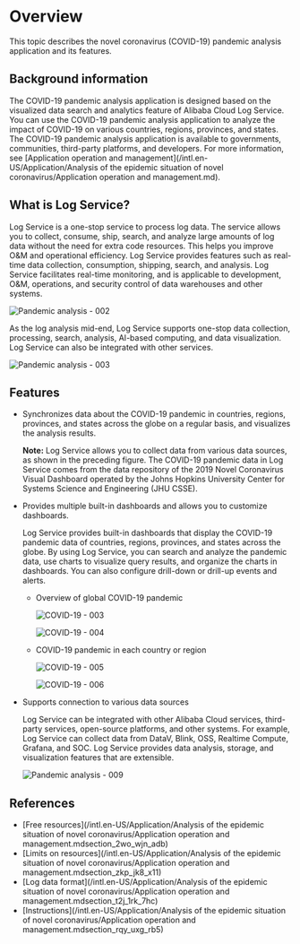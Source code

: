 # Overview

This topic describes the novel coronavirus \(COVID-19\) pandemic analysis application and its features.

## Background information

The COVID-19 pandemic analysis application is designed based on the visualized data search and analytics feature of Alibaba Cloud Log Service. You can use the COVID-19 pandemic analysis application to analyze the impact of COVID-19 on various countries, regions, provinces, and states. The COVID-19 pandemic analysis application is available to governments, communities, third-party platforms, and developers. For more information, see [Application operation and management](/intl.en-US/Application/Analysis of the epidemic situation of novel coronavirus/Application operation and management.md).

## What is Log Service?

Log Service is a one-stop service to process log data. The service allows you to collect, consume, ship, search, and analyze large amounts of log data without the need for extra code resources. This helps you improve O&M and operational efficiency. Log Service provides features such as real-time data collection, consumption, shipping, search, and analysis. Log Service facilitates real-time monitoring, and is applicable to development, O&M, operations, and security control of data warehouses and other systems.

![Pandemic analysis - 002](https://static-aliyun-doc.oss-accelerate.aliyuncs.com/assets/img/en-US/8606498951/p82362.png)

As the log analysis mid-end, Log Service supports one-stop data collection, processing, search, analysis, AI-based computing, and data visualization. Log Service can also be integrated with other services.

![Pandemic analysis - 003](https://static-aliyun-doc.oss-accelerate.aliyuncs.com/assets/img/en-US/8606498951/p82364.png)

## Features

-   Synchronizes data about the COVID-19 pandemic in countries, regions, provinces, and states across the globe on a regular basis, and visualizes the analysis results.

    **Note:** Log Service allows you to collect data from various data sources, as shown in the preceding figure. The COVID-19 pandemic data in Log Service comes from the data repository of the 2019 Novel Coronavirus Visual Dashboard operated by the Johns Hopkins University Center for Systems Science and Engineering \(JHU CSSE\).

-   Provides multiple built-in dashboards and allows you to customize dashboards.

    Log Service provides built-in dashboards that display the COVID-19 pandemic data of countries, regions, provinces, and states across the globe. By using Log Service, you can search and analyze the pandemic data, use charts to visualize query results, and organize the charts in dashboards. You can also configure drill-down or drill-up events and alerts.

    -   Overview of global COVID-19 pandemic

        ![COVID-19 - 003](https://static-aliyun-doc.oss-accelerate.aliyuncs.com/assets/img/en-US/8606498951/p99520.png)

        ![COVID-19 - 004](https://static-aliyun-doc.oss-accelerate.aliyuncs.com/assets/img/en-US/9606498951/p99521.png)

    -   COVID-19 pandemic in each country or region

        ![COVID-19 - 005](https://static-aliyun-doc.oss-accelerate.aliyuncs.com/assets/img/en-US/9606498951/p99523.png)

        ![COVID-19 - 006](https://static-aliyun-doc.oss-accelerate.aliyuncs.com/assets/img/en-US/9606498951/p99525.png)

-   Supports connection to various data sources

    Log Service can be integrated with other Alibaba Cloud services, third-party services, open-source platforms, and other systems. For example, Log Service can collect data from DataV, Blink, OSS, Realtime Compute, Grafana, and SOC. Log Service provides data analysis, storage, and visualization features that are extensible.

    ![Pandemic analysis - 009](https://static-aliyun-doc.oss-accelerate.aliyuncs.com/assets/img/en-US/9606498951/p81953.png)


## References

-   [Free resources](/intl.en-US/Application/Analysis of the epidemic situation of novel coronavirus/Application operation and management.mdsection_2wo_wjn_adb)
-   [Limits on resources](/intl.en-US/Application/Analysis of the epidemic situation of novel coronavirus/Application operation and management.mdsection_zkp_jk8_x11)
-   [Log data format](/intl.en-US/Application/Analysis of the epidemic situation of novel coronavirus/Application operation and management.mdsection_t2j_1rk_7hc)
-   [Instructions](/intl.en-US/Application/Analysis of the epidemic situation of novel coronavirus/Application operation and management.mdsection_rqy_uxg_rb5)

